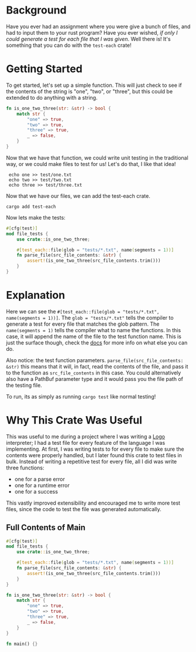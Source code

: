 # Background
Have you ever had an assignment where you were give a bunch of files, 
and had to input them to your rust program? Have you ever wished,
*if only I could generate a test for each file that I was given*. 
Well there is! It's something that you can do with the `test-each` crate!

# Getting Started
To get started, let's set up a simple function. This will just check to see if 
the contents of the string is "one", "two", or "three", but this could be 
extended to do anything with a string.

```rust
fn is_one_two_three(str: &str) -> bool {
	match str {
    	"one" => true,
    	"two" => true,
    	"three" => true,
    	_ => false,
	}
}
```

Now that we have that function, we could write unit testing in the traditional 
way, or we could make files to test for us! Let's do that, I like that idea!

```shell
 echo one >> test/one.txt
 echo two >> test/two.txt
 echo three >> test/three.txt
```

Now that we have our files, we can add the test-each crate.
```shell
cargo add test-each
```

Now lets make the tests:

```rust
#[cfg(test)]
mod file_tests {
	use crate::is_one_two_three;

	#[test_each::file(glob = "tests/*.txt", name(segments = 1))]
	fn parse_file(src_file_contents: &str) {
    	assert!(is_one_two_three(src_file_contents.trim()))
	}
}
```

# Explanation
Here we can see the 
`#[test_each::file(glob = "tests/*.txt", name(segments = 1))]`. The 
`glob = "tests/*.txt"` tells the compiler to generate a test for every file 
that matches the glob pattern. The `name(segments = 1)` tells the compiler 
what to name the functions. In this case, it will append the name of the file 
to the test function name. This is just the surface though, check the
[docs](https://docs.rs/test-each/0.2.1/test_each/) for more info on what else 
you can do.

Also notice: the test function parameters. `parse_file(src_file_contents: &str)`
this means that it will, in fact, read the contents of the file, and pass it to
the function as `src_file_contents` in this case. You could alternatively also 
have a PathBuf parameter type and it would pass you the file path of the 
testing file.

To run, its as simply as running `cargo test` like normal testing!

# Why This Crate Was Useful
This was useful to me during a project where I was writing a
[Logo](https://en.wikipedia.org/wiki/Logo_(programming_language))
interpreter; I had a test file for every feature of the language I was 
implementing. At first, I was writing tests to for every file to make sure the 
contents were properly handled, but I later found this crate to test files in 
bulk. Instead of writing a repetitive test for every file, all I did was write
three functions: 
 - one for a parse error
 - one for a runtime error
 - one for a success

This vastly improved extensibility and encouraged me to write more test files,
since the code to test the file was generated automatically.



## Full Contents of Main

```rust
#[cfg(test)]
mod file_tests {
	use crate::is_one_two_three;

	#[test_each::file(glob = "tests/*.txt", name(segments = 1))]
	fn parse_file(src_file_contents: &str) {
    	assert!(is_one_two_three(src_file_contents.trim()))
	}
}

fn is_one_two_three(str: &str) -> bool {
	match str {
    	"one" => true,
    	"two" => true,
    	"three" => true,
    	_ => false,
	}
}

fn main() {}
```

